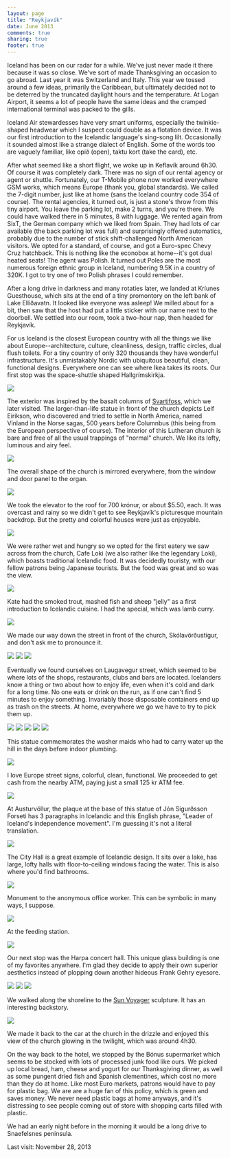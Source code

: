 ```yaml
---
layout: page
title: "Reykjavík‎"
date: June 2013
comments: true
sharing: true
footer: true
---
```

Iceland has been on our radar for a while.  We've just never made it there because it was so close. We've sort of made Thanksgiving an occasion to go abroad.  Last year it was Switzerland and Italy.  This year we tossed around a few ideas, primarily the Caribbean, but ultimately decided not to be deterred by the truncated daylight hours and the temperature.  At Logan Airport, it seems a lot of people have the same ideas and the cramped international terminal was packed to the gills.

Iceland Air stewardesses have very smart uniforms, especially the twinkie-shaped headwear which I suspect could double as a flotation device.  It was our first introduction to the Icelandic language's sing-song lilt.  Occasionally it sounded almost like a strange dialect of English.  Some of the words too are vaguely familiar, like opið (open), taktu kort (take the card), etc.

After what seemed like a short flight, we woke up in Keflavík around 6h30.  Of course it was completely dark. There was no sign of our rental agency or agent or shuttle.  Fortunately, our T-Mobile phone now worked everywhere GSM works, which means Europe (thank you, global standards).  We called the 7-digit number, just like at home (sans the Iceland country code 354 of course). The rental agencies, it turned out, is just a stone's throw from this tiny airport.  You leave the parking lot, make 2 turns, and you're there.  We could have walked there in 5 minutes, 8 with luggage.  We rented again from SixT, the German company which we liked from Spain. They had lots of car available (the back parking lot was full) and surprisingly offered automatics, probably due to the number of stick shift-challenged North American visitors. We opted for a standard, of course, and got a Euro-spec Chevy Cruz hatchback.  This is nothing like the econobox at home--it's got dual heated seats!  The agent was Polish. It turned out Poles are the most numerous foreign ethnic group in Iceland, numbering 9.5K in a country of 320K.  I got to try one of two Polish phrases I could remember.

After a long drive in darkness and many rotaties later, we landed at Kríunes Guesthouse, which sits at the end of a tiny  promontory on the left bank of Lake Elliðavatn. It looked like everyone was asleep! We milled about for a bit, then saw that the host had put a little sticker with our name next to the doorbell.  We settled into our room, took a two-hour nap, then headed for Reykjavík‎.

For us Iceland is the closest European country with all the things we like about Europe--architecture, culture, cleanliness, design, traffic circles, dual flush toilets. For a tiny country of only 320 thousands they have wonderful infrastructure. It's unmistakably Nordic with ubiquitous beautiful, clean, functional designs. Everywhere one can see where Ikea takes its roots.
Our first stop was the space-shuttle shaped Hallgrímskirkja.

![](https://dl.dropboxusercontent.com/u/52804626/iceland/dsc_6542.jpg)

The exterior was inspired by the basalt columns of [Svartifoss](vatnajokull), which we later visited.  The larger-than-life statue in front of the church depicts Leif Eirikson, who discovered and tried to settle in North America, named Vinland in the Norse sagas, 500 years before Columnbus (this being from the European perspective of course). The interior of this Lutheran church is bare and free of all the usual trappings of "normal" church.  We like its lofty, luminous and airy feel.

![](https://dl.dropboxusercontent.com/u/52804626/iceland/dsc_6499.jpg)

The overall shape of the church is mirrored everywhere, from the window and door panel to the organ.

![](https://dl.dropboxusercontent.com/u/52804626/iceland/dsc_6535.jpg)

We took the elevator to the roof for 700 krónur, or about $5.50, each. It was overcast and rainy so we didn't get to see Reykjavík‎'s picturesque mountain backdrop.  But the pretty and colorful houses were just as enjoyable.

![](https://dl.dropboxusercontent.com/u/52804626/iceland/dsc_6521.jpg)

We were rather wet and hungry so we opted for the first eatery we saw across from the church, Cafe Loki (we also rather like the legendary Loki), which boasts traditional Icelandic food.  It was decidedly touristy, with our fellow patrons being Japanese tourists. But the food was great and so was the view.

![](https://dl.dropboxusercontent.com/u/52804626/iceland/dsc_6540.jpg)

Kate had the smoked trout, mashed fish and sheep "jelly" as a first introduction to Icelandic cuisine.  I had the special, which was lamb curry. 

![](https://dl.dropboxusercontent.com/u/52804626/iceland/dsc_6559.jpg)

We made our way down the street in front of the church, Skólavörðustígur, and don't ask me to pronounce it.  

![](https://dl.dropboxusercontent.com/u/52804626/iceland/dsc_6578.jpg)
![](https://dl.dropboxusercontent.com/u/52804626/iceland/dsc_6581.jpg)
![](https://dl.dropboxusercontent.com/u/52804626/iceland/dsc_6584.jpg)

Eventually we found ourselves on Laugavegur street, which seemed to be where lots of the shops, restaurants, clubs and bars are located.  Icelanders know a thing or two about how to enjoy life, even when it's cold and dark for a long time. No one eats or drink on the run, as if one can't find 5 minutes to enjoy something. Invariably those disposable containers end up as trash on the streets. At home, everywhere we go we have to try to pick them up.

![](https://dl.dropboxusercontent.com/u/52804626/iceland/dsc_6590.jpg)
![](https://dl.dropboxusercontent.com/u/52804626/iceland/dsc_6596.jpg)
![](https://dl.dropboxusercontent.com/u/52804626/iceland/dsc_6601.jpg)
![](https://dl.dropboxusercontent.com/u/52804626/iceland/dsc_6605.jpg)
![](https://dl.dropboxusercontent.com/u/52804626/iceland/dsc_66617.jpg)

This statue commemorates the washer maids who had to carry water up the hill in the days before indoor plumbing.

![](https://dl.dropboxusercontent.com/u/52804626/iceland/dsc_6623.jpg)

I love Europe street signs, colorful, clean, functional. We proceeded to get cash from the nearby ATM, paying just a small 125 kr ATM fee.

![](https://dl.dropboxusercontent.com/u/52804626/iceland/dsc_6625.jpg)

At Austurvöllur, the plaque at the base of this statue of Jón Sigurðsson Forseti has 3 paragraphs in Icelandic and this English phrase, "Leader of Iceland's independence movement".  I'm guessing it's not a literal translation.

![](https://dl.dropboxusercontent.com/u/52804626/iceland/dsc_6634.jpg)

The City Hall is a great example of Icelandic design.  It sits over a lake, has large, lofty halls with floor-to-ceiling windows facing the water.  This is also where you'd find bathrooms.

![](https://dl.dropboxusercontent.com/u/52804626/iceland/dsc_6657.jpg)

Monument to the anonymous office worker.  This can be symbolic in many ways, I suppose.

![](https://dl.dropboxusercontent.com/u/52804626/iceland/dsc_6656.jpg)

At the feeding station.

![](https://dl.dropboxusercontent.com/u/52804626/iceland/dsc_6675.jpg)

Our next stop was the Harpa concert hall. This unique glass building is one of my favorites anywhere.  I'm glad they decide to apply their own superior aesthetics instead of plopping down another hideous Frank Gehry eyesore.

![](https://dl.dropboxusercontent.com/u/52804626/iceland/dsc_6715.jpg)
![](https://dl.dropboxusercontent.com/u/52804626/iceland/dsc_6617.jpg)
![](https://dl.dropboxusercontent.com/u/52804626/iceland/dsc_6730.jpg)

We walked along the shoreline to the [Sun Voyager](http://en.wikipedia.org/wiki/The_Sun_Voyager) sculpture. It has an interesting backstory.

![](https://dl.dropboxusercontent.com/u/52804626/iceland/dsc_6747.jpg)

We made it back to the car at the church in the drizzle and enjoyed this view of the church glowing in the twilight, which was around 4h30.

On the way back to the hotel, we stopped by the Bónus supermarket which seems to be stocked with lots of processed junk food like ours. We picked up local bread, ham, cheese and yogurt for our Thanksgiving dinner, as well as some pungent dried fish and Spanish clementines, which cost no more than they do at home. Like most Euro markets, patrons would have to pay for plastic bag.  We are are a huge fan of this policy, which is green and saves money. We never need plastic bags at home anyways, and it's distressing to see people coming out of store with shopping carts filled with plastic.

We had an early night before in the morning it would be a long drive to Snaefelsnes peninsula.

Last visit: November 28, 2013